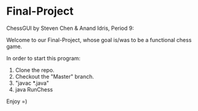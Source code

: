 # Final-Project

ChessGUI by Steven Chen & Anand Idris, Period 9:

Welcome to our Final-Project, whose goal is/was to be a functional chess game.

In order to start this program:

1. Clone the repo.
2. Checkout the "Master" branch.
3. "javac *.java"
4. java RunChess

Enjoy =)
